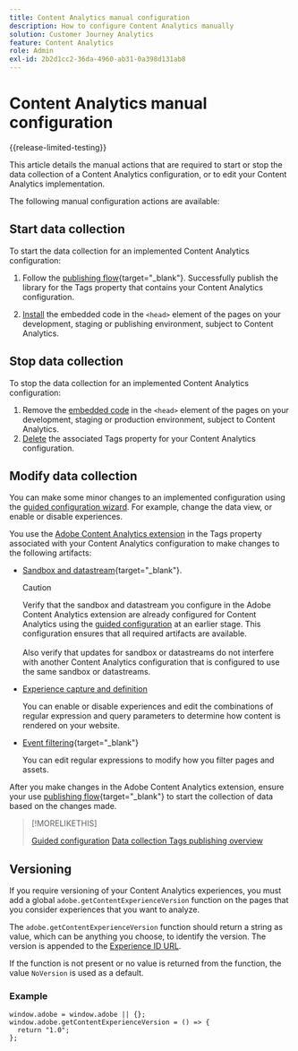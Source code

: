 ```yaml
---
title: Content Analytics manual configuration
description: How to configure Content Analytics manually
solution: Customer Journey Analytics
feature: Content Analytics
role: Admin
exl-id: 2b2d1cc2-36da-4960-ab31-0a398d131ab8
---
```

# Content Analytics manual configuration

{{release-limited-testing}}


This article details the manual actions that are required to start or stop the data collection of a Content Analytics configuration, or to edit your Content Analytics implementation.

The following manual configuration actions are available:

## Start data collection

To start the data collection for an implemented Content Analytics configuration:

1. Follow the [publishing flow](https://experienceleague.adobe.com/en/docs/experience-platform/tags/publish/overview){target="_blank"}. Successfully publish the library for the Tags property that contains your Content Analytics configuration.

1. [Install](https://experienceleague.adobe.com/en/docs/experience-platform/tags/publish/environments/environments#installation) the embedded code in the `<head>` element of the pages on your development, staging or publishing environment, subject to Content Analytics.


## Stop data collection

To stop the data collection for an implemented Content Analytics configuration:

1. Remove the [embedded code](https://experienceleague.adobe.com/en/docs/experience-platform/tags/publish/environments/environments) in the `<head>` element of the pages on your development, staging or production environment, subject to Content Analytics.
1. [Delete](https://experienceleague.adobe.com/en/docs/experience-platform/tags/publish/overview) the associated Tags property for your Content Analytics configuration.



## Modify data collection

You can make some minor changes to an implemented configuration using the [guided configuration wizard](guided.md). For example, change the data view, or enable or disable experiences. 

You use the [Adobe Content Analytics extension](https://experienceleague.adobe.com/en/docs/experience-platform/tags/extensions/client/content-analytics/overview) in the Tags property associated with your Content Analytics configuration to make changes to the following artifacts:

* [Sandbox and datastream](https://experienceleague.adobe.com/en/docs/experience-platform/tags/extensions/client/content-analytics/overview#configure-datastreams){target="_blank"}. 

  >[!CAUTION]
  >
  >Verify that the sandbox and datastream you configure in the Adobe Content Analytics extension are already configured for Content Analytics using the [guided configuration](guided.md) at an earlier stage. This configuration ensures that all required artifacts are available.<br/><br/>Also verify that updates for sandbox or datastreams do not interfere with another Content Analytics configuration that is configured to use the same sandbox or datastreams.
  >

* [Experience capture and definition](https://experienceleague.adobe.com/en/docs/experience-platform/tags/extensions/client/content-analytics/overview?lang=en#configure-experience-capture-and-definition)

  You can enable or disable experiences and edit the combinations of regular expression and query parameters to determine how content is rendered on your website.

* [Event filtering](https://experienceleague.adobe.com/en/docs/experience-platform/tags/extensions/client/content-analytics/overview#configure-event-filtering){target="_blank"}

  You can edit regular expressions to modify how you filter pages and assets.


After you make changes in the Adobe Content Analytics extension, ensure your use [publishing flow](https://experienceleague.adobe.com/en/docs/experience-platform/tags/publish/overview){target="_blank"} to start the collection of data based on the changes made. 



>[!MORELIKETHIS]
>
>[Guided configuration](guided.md)
>[Data collection Tags publishing overview](https://experienceleague.adobe.com/en/docs/experience-platform/tags/publish/overview)
>


## Versioning

If you require versioning of your Content Analytics experiences, you must add a global `adobe.getContentExperienceVersion` function on the pages that you consider experiences that you want to analyze.

The `adobe.getContentExperienceVersion` function should return a string as value, which can be anything you choose, to identify the version. The version is appended to the [Experience ID URL](/help/content-analytics/report/components.md#experience-metadata). 

If the function is not present or no value is returned from the function, the value `NoVersion` is used as a default.

### Example

```
window.adobe = window.adobe || {};
window.adobe.getContentExperienceVersion = () => {
  return "1.0";
};
```
